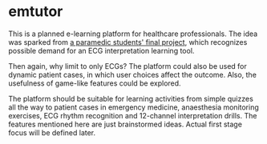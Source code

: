 # emtutor

This is a planned e-learning platform for healthcare professionals. The idea was sparked from [a paramedic students' final project][1], which recognizes possible demand for an ECG interpretation learning tool.

Then again, why limit to only ECGs? The platform could also be used for dynamic patient cases, in which user choices affect the outcome. Also, the usefulness of game-like features could be explored.

The platform should be suitable for learning activities from simple quizzes all the way to patient cases in emergency medicine, anaesthesia monitoring exercises, ECG rhythm recognition and 12-channel interpretation drills. The features mentioned here are just brainstormed ideas. Actual first stage focus will be defined later.

[1]: http://www.theseus.fi/handle/10024/135056?value=len
